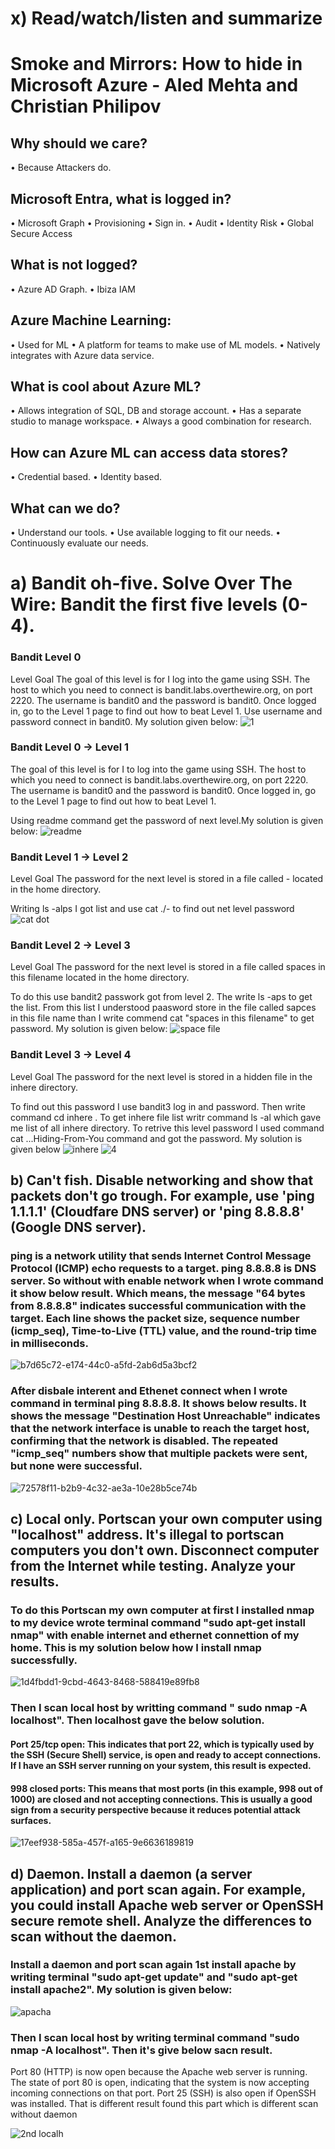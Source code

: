 # x) Read/watch/listen and summarize
# Smoke and Mirrors: How to hide in Microsoft Azure - Aled Mehta and Christian Philipov


## Why should we care?

•	Because Attackers do.

## Microsoft Entra, what is logged in?

•	Microsoft Graph
•	Provisioning 
•	Sign in.
•	Audit
•	Identity Risk
•	Global Secure Access

## What is not logged?

•	Azure AD  Graph.
•	Ibiza IAM


## Azure Machine Learning:

•	Used for ML
•	A platform for teams to make use of ML models.
•	Natively integrates with Azure data service.

## What is cool about Azure ML?

•	Allows integration of SQL, DB and storage account.
•	Has a separate studio to manage workspace.
•	Always a good combination for research.

## How can Azure ML can access data stores?

•	Credential based.
•	Identity based.

## What can we do?

•	Understand our tools.
•	Use available logging to fit our needs. 
•	Continuously evaluate our needs.


# a) Bandit oh-five. Solve Over The Wire: Bandit the first five levels (0-4).


### Bandit Level 0
Level Goal
The goal of this level is for I log into the game using SSH. The host to which you need to connect is bandit.labs.overthewire.org, on port 2220. The username is bandit0 and the password is bandit0. Once logged in, go to the Level 1 page to find out how to beat Level 1. 
Use username and password connect in bandit0. My solution given below:
![1](https://github.com/user-attachments/assets/22f39eef-98fe-4f02-abc8-1f3a15d43fbc)


### Bandit Level 0 → Level 1
The goal of this level is for I to log into the game using SSH. The host to which you need to connect is bandit.labs.overthewire.org, on port 2220. The username is bandit0 and the password is bandit0. Once logged in, go to the Level 1 page to find out how to beat Level 1.

Using readme command get the password of next level.My solution is given below:
![readme](https://github.com/user-attachments/assets/0d6d82ed-ebdd-479b-8ef6-698448666a27)


### Bandit Level 1 → Level 2
Level Goal
The password for the next level is stored in a file called - located in the home directory. 

Writing ls -alps I got list and use cat ./- to find out net level password
![cat dot](https://github.com/user-attachments/assets/cff3938b-74df-45cf-8f65-ae8223d54b1b)


### Bandit Level 2 → Level 3
Level Goal
The password for the next level is stored in a file called spaces in this filename located in the home directory. 

To do this use bandit2 passwork got from level 2. The write ls -aps to get the list. From this list I understood paasword store in the file called sapces in this file name than I write commend  cat "spaces in this filename" to get password. My solution is given below: 
![space file](https://github.com/user-attachments/assets/03b64595-a1e4-4b30-94c4-ad735308e31f)


### Bandit Level 3 → Level 4
Level Goal
The password for the next level is stored in a hidden file in the inhere directory. 

To find out this password I use bandit3 log in and password. Then write command cd inhere . To get inhere file list writr command ls -al which gave me list of all inhere directory. To retrive this level password I used command cat ...Hiding-From-You command and got the password. My solution is given below 
![inhere](https://github.com/user-attachments/assets/7d3a0d1a-1542-4077-a840-4d774d4d179b)
![4](https://github.com/user-attachments/assets/301b0955-c41c-4b4f-bec5-4113c0716495)


## b) Can't fish. Disable networking and show that packets don't go trough. For example, use 'ping 1.1.1.1' (Cloudfare DNS server) or 'ping 8.8.8.8' (Google DNS server).

### ping is a network utility that sends Internet Control Message Protocol (ICMP) echo requests to a target. ping 8.8.8.8 is DNS server. So without with enable network when I wrote command it show below result. Which means, the message "64 bytes from 8.8.8.8" indicates successful communication with the target. Each line shows the packet size, sequence number (icmp_seq), Time-to-Live (TTL) value, and the round-trip time in milliseconds.

![b7d65c72-e174-44c0-a5fd-2ab6d5a3bcf2](https://github.com/user-attachments/assets/0afec920-9dca-4663-9e13-9a24f8804185)

### After disbale interent and Ethenet connect when I wrote command in terminal ping 8.8.8.8. It shows below results. It shows the  message "Destination Host Unreachable" indicates that the network interface is unable to reach the target host, confirming that the network is disabled. The repeated "icmp_seq" numbers show that multiple packets were sent, but none were successful.

![72578f11-b2b9-4c32-ae3a-10e28b5ce74b](https://github.com/user-attachments/assets/c5e3e235-a0b8-4e38-b312-f0c4711a4aa0)


## c) Local only. Portscan your own computer using "localhost" address. It's illegal to portscan computers you don't own. Disconnect computer from the Internet while testing. Analyze your results.

### To do this Portscan my own computer at first I installed nmap to my device wrote terminal command "sudo apt-get install nmap" with enable internet and ethernet connettion of my home. This is my solution below how I install nmap successfully. 
![1d4fbdd1-9cbd-4643-8468-588419e89fb8](https://github.com/user-attachments/assets/017c4871-a07c-4c24-b018-690567e88faf)


### Then I scan local host by writting command " sudo nmap -A localhost". Then localhost gave the below solution. 

#### Port 25/tcp open: This indicates that port 22, which is typically used by the SSH (Secure Shell) service, is open and ready to accept connections. If I have an SSH server running on your system, this result is expected.

#### 998 closed ports: This means that most ports (in this example, 998 out of 1000) are closed and not accepting connections. This is usually a good sign from a security perspective because it reduces potential attack surfaces. 
![17eef938-585a-457f-a165-9e6636189819](https://github.com/user-attachments/assets/cb993945-5602-4948-9e24-e9b37d242ea2)

## d) Daemon. Install a daemon (a server application) and port scan again. For example, you could install Apache web server or OpenSSH secure remote shell. Analyze the differences to scan without the daemon.

### Install a daemon and port scan again 1st install apache by writing terminal "sudo apt-get update" and "sudo apt-get install apache2". My solution is given below:
![apacha](https://github.com/user-attachments/assets/0d454244-827b-4b72-bfa9-d9d1bfed157e)

### Then I scan local host by writing terminal command "sudo nmap -A localhost". Then it's give below sacn result.
Port 80 (HTTP) is now open because the Apache web server is running.
The state of port 80 is open, indicating that the system is now accepting incoming connections on that port.
Port 25 (SSH) is also open if OpenSSH was installed. That is different result found this part which is different scan without daemon

![2nd localh](https://github.com/user-attachments/assets/7da47d75-e5a0-4330-a679-29773919dcd0)

